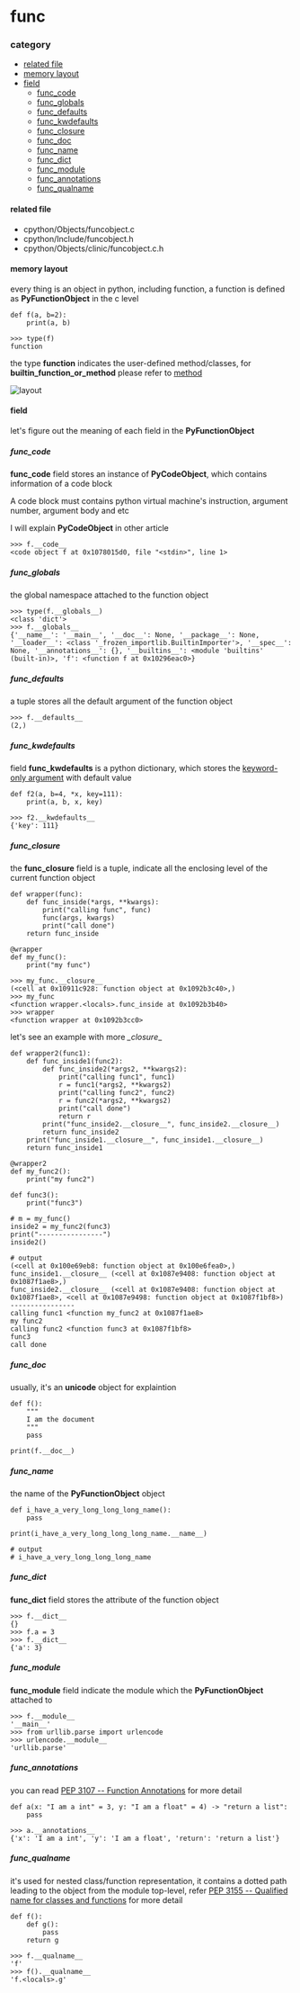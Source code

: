 # func

### category

* [related file](#related-file)
* [memory layout](#memory-layout)
* [field](#field)
	* [func_code](#func_code)
	* [func_globals](#func_globals)
	* [func_defaults](#func_defaults)
	* [func_kwdefaults](#func_kwdefaults)
	* [func_closure](#func_closure)
	* [func_doc](#func_doc)
	* [func_name](#func_name)
	* [func_dict](#func_dict)
	* [func_module](#func_module)
	* [func_annotations](#func_annotations)
	* [func_qualname](#func_qualname)

#### related file
* cpython/Objects/funcobject.c
* cpython/Include/funcobject.h
* cpython/Objects/clinic/funcobject.c.h

#### memory layout

every thing is an object in python, including function, a function is defined as **PyFunctionObject** in the c level

    def f(a, b=2):
        print(a, b)

    >>> type(f)
    function

the type **function** indicates the user-defined method/classes, for **builtin_function_or_method** please refer to [method](https://github.com/zpoint/CPython-Internals/blob/master/BasicObject/method/method.md)

![layout](https://github.com/zpoint/CPython-Internals/blob/master/BasicObject/func/layout.png)

#### field

let's figure out the meaning of each field in the **PyFunctionObject**

##### func_code

**func_code** field stores an instance of **PyCodeObject**, which contains information of a code block

A code block must contains python virtual machine's instruction, argument number, argument
body and etc

I will explain **PyCodeObject** in other article

	>>> f.__code__
	<code object f at 0x1078015d0, file "<stdin>", line 1>

##### func_globals

the global namespace attached to the function object

	>>> type(f.__globals__)
	<class 'dict'>
    >>> f.__globals__
    {'__name__': '__main__', '__doc__': None, '__package__': None, '__loader__': <class '_frozen_importlib.BuiltinImporter'>, '__spec__': None, '__annotations__': {}, '__builtins__': <module 'builtins' (built-in)>, 'f': <function f at 0x10296eac0>}

##### func_defaults

a tuple stores all the default argument of the function object

	>>> f.__defaults__
	(2,)

##### func_kwdefaults

field **func_kwdefaults** is a python dictionary, which stores the [keyword-only argument](https://www.python.org/dev/peps/pep-3102/) with default value

    def f2(a, b=4, *x, key=111):
        print(a, b, x, key)

    >>> f2.__kwdefaults__
    {'key': 111}

##### func_closure

the **func_closure** field is a tuple, indicate all the enclosing level of the current function object

    def wrapper(func):
        def func_inside(*args, **kwargs):
            print("calling func", func)
            func(args, kwargs)
            print("call done")
        return func_inside

    @wrapper
    def my_func():
        print("my func")

	>>> my_func.__closure__
	(<cell at 0x10911c928: function object at 0x1092b3c40>,)
    >>> my_func
    <function wrapper.<locals>.func_inside at 0x1092b3b40>
    >>> wrapper
    <function wrapper at 0x1092b3cc0>

let's see an example with more _\_closure_\_


    def wrapper2(func1):
        def func_inside1(func2):
            def func_inside2(*args2, **kwargs2):
                print("calling func1", func1)
                r = func1(*args2, **kwargs2)
                print("calling func2", func2)
                r = func2(*args2, **kwargs2)
                print("call done")
                return r
            print("func_inside2.__closure__", func_inside2.__closure__)
            return func_inside2
        print("func_inside1.__closure__", func_inside1.__closure__)
        return func_inside1

    @wrapper2
    def my_func2():
        print("my func2")

    def func3():
        print("func3")

    # m = my_func()
    inside2 = my_func2(func3)
    print("----------------")
    inside2()

    # output
    (<cell at 0x100e69eb8: function object at 0x100e6fea0>,)
    func_inside1.__closure__ (<cell at 0x1087e9408: function object at 0x1087f1ae8>,)
    func_inside2.__closure__ (<cell at 0x1087e9408: function object at 0x1087f1ae8>, <cell at 0x1087e9498: function object at 0x1087f1bf8>)
    ----------------
    calling func1 <function my_func2 at 0x1087f1ae8>
    my func2
    calling func2 <function func3 at 0x1087f1bf8>
    func3
    call done


##### func_doc

usually, it's an **unicode** object for explaintion

    def f():
        """
        I am the document
        """
        pass

    print(f.__doc__)

##### func_name

the name of the **PyFunctionObject** object

    def i_have_a_very_long_long_long_name():
        pass

    print(i_have_a_very_long_long_long_name.__name__)

	# output
    # i_have_a_very_long_long_long_name

##### func_dict

**func_dict** field stores the attribute of the function object

	>>> f.__dict__
	{}
    >>> f.a = 3
    >>> f.__dict__
    {'a': 3}

##### func_module

**func_module** field indicate the module which the **PyFunctionObject** attached to

	>>> f.__module__
	'__main__'
    >>> from urllib.parse import urlencode
    >>> urlencode.__module__
    'urllib.parse'

##### func_annotations

you can read [PEP 3107 -- Function Annotations](https://www.python.org/dev/peps/pep-3107/) for more detail

	def a(x: "I am a int" = 3, y: "I am a float" = 4) -> "return a list":
    	pass

	>>> a.__annotations__
	{'x': 'I am a int', 'y': 'I am a float', 'return': 'return a list'}

##### func_qualname

it's used for nested class/function representation, it contains a dotted path leading to the object from the module top-level, refer [PEP 3155 -- Qualified name for classes and functions](https://www.python.org/dev/peps/pep-3155/) for more detail

	def f():
    	def g():
        	pass
        return g

	>>> f.__qualname__
	'f'
    >>> f().__qualname__
    'f.<locals>.g'


